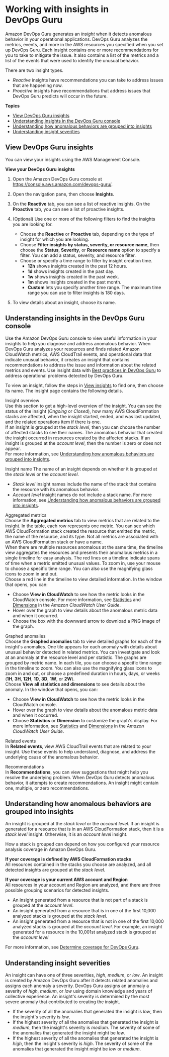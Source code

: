 # Working with insights in DevOps Guru<a name="working-with-insights"></a>

Amazon DevOps Guru generates an *insight* when it detects anomalous behavior in your operational applications\. DevOps Guru analyzes the metrics, events, and more in the AWS resources you specified when you set up DevOps Guru\. Each insight contains one or more recommendations for you to take to mitigate the issue\. It also contains a list of the metrics and a list of the events that were used to identify the unusual behavior\. 

There are two insight types\.
+ *Reactive* insights have recommendations you can take to address issues that are happening now\. 
+ *Proactive* insights have recommendations that address issues that DevOps Guru predicts will occur in the future\. 

**Topics**
+ [View DevOps Guru insights](#view-insights)
+ [Understanding insights in the DevOps Guru console](#understanding-insights-console)
+ [Understanding how anomalous behaviors are grouped into insights](#how-insights-are-grouped)
+ [Understanding insight severities](#understanding-insights-severities)

## View DevOps Guru insights<a name="view-insights"></a>

 You can view your insights using the AWS Management Console\. 

**View your DevOps Guru insights**

1. Open the Amazon DevOps Guru console at [https://console\.aws\.amazon\.com/devops\-guru/](https://console.aws.amazon.com/devops-guru/)\.

1. Open the navigation pane, then choose **Insights**\. 

1. On the **Reactive** tab, you can see a list of reactive insights\. On the **Proactive** tab, you can see a list of proactive insights\. 

1. \(Optional\) Use one or more of the following filters to find the insights you are looking for\. 
   + Choose the **Reactive** or **Proactive** tab, depending on the type of insight for which you are looking\. 
   + Choose **Filter insights by status, severity, or resource name**, then choose the **Status**, **Severity**, or **Resource name** option to specify a filter\. You can add a status, severity, and resource filter\.
   + Choose or specify a time range to filter by insight creation time\.
     +  **12h** shows insights created in the past 12 hours\.
     +  **1d** shows insights created in the past day\.
     +  **1w** shows insights created in the past week\.
     +  **1m** shows insights created in the past month\.
     +  **Custom** lets you specify another time range\. The maximum time range you can use to filter insights is 180 days\. 

1. To view details about an insight, choose its name\. 

## Understanding insights in the DevOps Guru console<a name="understanding-insights-console"></a>

Use the Amazon DevOps Guru console to view useful information in your insights to help you diagnose and address anomalous behavior\. When DevOps Guru analyzes your resources and finds related Amazon CloudWatch metrics, AWS CloudTrail events, and operational data that indicate unusual behavior, it creates an insight that contains recommendations to address the issue and information about the related metrics and events\. Use insight data with [Best practices in DevOps Guru](best-practices.md) to address operational problems detected by DevOps Guru\. 

To view an insight, follow the steps in [View insights](#view-insights) to find one, then choose its name\. The insight page contains the following details\. <a name="insight-details-page-items"></a>

Insight overview  
Use this section to get a high\-level overview of the insight\. You can see the status of the insight \(*Ongoing* or *Closed*\), how many AWS CloudFormation stacks are affected, when the insight started, ended, and was last updated, and the related operations item if there is one\.   
If an insight is grouped at the *stack level*, then you can choose the number of affected stacks to see their names\. The anomalous behavior that created the insight occurred in resources created by the affected stacks\. If an insight is grouped at the *account level*, then the number is zero or does not appear\.  
For more information, see [Understanding how anomalous behaviors are grouped into insights](#how-insights-are-grouped)\.

Insight name  <a name="how-insight-is-named"></a>
The name of an insight depends on whether it is grouped at the *stack level* or the *account level*\.   
+ *Stack level* insight names include the name of the stack that contains the resource with its anomalous behavior\.
+ *Account level* insight names do not include a stack name\.
For more information, see [Understanding how anomalous behaviors are grouped into insights](#how-insights-are-grouped)\.

Aggregated metrics  
Choose the **Aggregated metrics** tab to view metrics that are related to the insight\. In the table, each row represents one metric\. You can see which AWS CloudFormation stack created the resource that emitted the metric, the name of the resource, and its type\. Not all metrics are associated with an AWS CloudFormation stack or have a name\.  
When there are multiple resources anomalous at the same time, the timeline view aggregates the resources and presents their anomalous metrics in a single timeline for easy analysis\. The red lines on a timeline indicate spans of time when a metric emitted unusual values\. To zoom in, use your mouse to choose a specific time range\. You can also use the magnifying glass icons to zoom in and out\.   
Choose a red line in the timeline to view detailed information\. In the window that opens, you can:   
+ Choose **View in CloudWatch** to see how the metric looks in the CloudWatch console\. For more information, see [Statistics](https://docs.aws.amazon.com/AmazonCloudWatch/latest/monitoring/cloudwatch_concepts.html#Statistic) and [Dimensions](https://docs.aws.amazon.com/AmazonCloudWatch/latest/monitoring/cloudwatch_concepts.html#Dimension) in the *Amazon CloudWatch User Guide*\. 
+ Hover over the graph to view details about the anomalous metric data and when it occurred\. 
+ Choose the box with the downward arrow to download a PNG image of the graph\. 

Graphed anomalies  
Choose the **Graphed anomalies** tab to view detailed graphs for each of the insight's anomalies\. One tile appears for each anomaly with details about unusual behavior detected in related metrics\. You can investigate and look at an anomaly at the resource level and per statistic\. The graphs are grouped by metric name\. In each tile, you can choose a specific time range in the timeline to zoom\. You can also use the magnifying glass icons to zoom in and out, or choose a predefined duration in hours, days, or weeks \(**1H**, **3H**, **12H**, **1D**, **3D**, **1W**, or **2W**\)\.   
Choose **View all statistics and dimensions** to see details about the anomaly\. In the window that opens, you can:   
+ Choose **View in CloudWatch** to see how the metric looks in the CloudWatch console\. 
+ Hover over the graph to view details about the anomalous metric data and when it occurred\. 
+ Choose **Statistics** or **Dimension** to customize the graph's display\. For more information, see [Statistics](https://docs.aws.amazon.com/AmazonCloudWatch/latest/monitoring/cloudwatch_concepts.html#Statistic) and [Dimensions](https://docs.aws.amazon.com/AmazonCloudWatch/latest/monitoring/cloudwatch_concepts.html#Dimension) in the *Amazon CloudWatch User Guide*\. 

Related events  
In **Related events**, view AWS CloudTrail events that are related to your insight\. Use these events to help understand, diagnose, and address the underlying cause of the anomalous behavior\. 

Recommendations  
In **Recommendations**, you can view suggestions that might help you resolve the underlying problem\. When DevOps Guru detects anomalous behavior, it attempts to create recommendations\. An insight might contain one, multiple, or zero recommendations\. 

## Understanding how anomalous behaviors are grouped into insights<a name="how-insights-are-grouped"></a>

An insight is grouped at the *stack level* or the *account level*\. If an insight is generated for a resource that is in an AWS CloudFormation stack, then it is a *stack level* insight\. Otherwise, it is an *account level* insight\.

How a stack is grouped can depend on how you configured your resource analysis coverage in Amazon DevOps Guru\.<a name="insight-grouping-by-resource-coverage"></a>

**If your coverage is defined by AWS CloudFormation stacks**  
All resources contained in the stacks you choose are analyzed, and all detected insights are grouped at the *stack level*\.

**If your coverage is your current AWS account and Region**  
All resources in your account and Region are analyzed, and there are three possible grouping scenarios for detected insights\.  
+ An insight generated from a resource that is not part of a stack is grouped at the *account level*\.
+ An insight generated from a resource that is in one of the first 10,000 analyzed stacks is grouped at the *stack level*\.
+ An insight generated from a resource that is not in one of the first 10,000 analyzed stacks is grouped at the *account level*\. For example, an insight generated for a resource in the 10,001st analyzed stack is grouped at the *account level*

For more information, see [Determine coverage for DevOps Guru](setting-up.md#setting-up-determine-coverage)\.

## Understanding insight severities<a name="understanding-insights-severities"></a>

An insight can have one of three severities, *high*, *medium*, or *low*\. An insight is created by Amazon DevOps Guru after it detects related anomalies and assigns each anomaly a severity\. DevOps Guru assigns an anomaly a severity of *high*, *medium*, or *low* using domain knowledge and years of collective experience\. An insight's severity is determined by the most severe anomaly that contributed to creating the insight\. 
+ If the severity of all the anomalies that generated the insight is *low*, then the insight's severity is *low*\.
+ If the highest severity of all the anomalies that generated the insight is *medium*, then the insight's severity is *medium*\. The severity of some of the anomalies that generated the insight might be *low*\.
+ If the highest severity of all the anomalies that generated the insight is *high*, then the insight's severity is *high*\. The severity of some of the anomalies that generated the insight might be *low* or *medium*\.